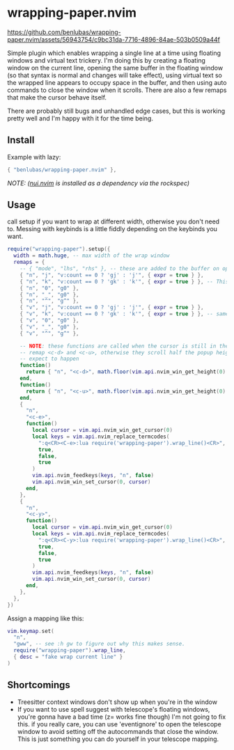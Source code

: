 # wrapping-paper.nvim

https://github.com/benlubas/wrapping-paper.nvim/assets/56943754/c9bc31da-7716-4896-84ae-503b0509a44f


<!-- this line is intentionally not wrapped -->
Simple plugin which enables wrapping a single line at a time using floating windows and virtual text trickery. I'm doing this by creating a floating window on the current line, opening the same buffer in the floating window (so that syntax is normal and changes will take effect), using virtual text so the wrapped line appears to occupy space in the buffer, and then using auto commands to close the window when it scrolls. There are also a few remaps that make the cursor behave itself.

There are probably still bugs and unhandled edge cases, but this is working pretty well and I'm
happy with it for the time being.

## Install

Example with lazy:

```lua
{ "benlubas/wrapping-paper.nvim" },
```

_NOTE: ([nui.nvim](https://github.com/MunifTanjim/nui.nvim) is installed as a dependency
via the rockspec)_

## Usage

call setup if you want to wrap at different width, otherwise you don't need to. Messing with
keybinds is a little fiddly depending on the keybinds you want.

```lua
require("wrapping-paper").setup({
  width = math.huge, -- max width of the wrap window
  remaps = {
    -- { "mode", "lhs", "rhs" }, -- these are added to the buffer on open, and removed on close
    { "n", "j", "v:count == 0 ? 'gj' : 'j'", { expr = true } },
    { "n", "k", "v:count == 0 ? 'gk' : 'k'", { expr = true } }, -- This isn't really how it's done, the real mapping for k is more complicated, but it will function like this
    { "n", "0", "g0" },
    { "n", "_", "g0" },
    { "n", "^", "g^" },
    { "v", "j", "v:count == 0 ? 'gj' : 'j'", { expr = true } },
    { "v", "k", "v:count == 0 ? 'gk' : 'k'", { expr = true } }, -- same as normal mode k ^
    { "v", "0", "g0" },
    { "v", "_", "g0" },
    { "v", "^", "g^" },

    -- NOTE: these functions are called when the cursor is still in the parent window
    -- remap <c-d> and <c-u>, otherwise they scroll half the popup height which is not what you
    -- expect to happen
    function()
      return { "n", "<c-d>", math.floor(vim.api.nvim_win_get_height(0) / 2) .. "j" }
    end,
    function()
      return { "n", "<c-u>", math.floor(vim.api.nvim_win_get_height(0) / 2) .. "k" }
    end,
    {
      "n",
      "<c-e>",
      function()
        local cursor = vim.api.nvim_win_get_cursor(0)
        local keys = vim.api.nvim_replace_termcodes(
          ":q<CR><C-e>:lua require('wrapping-paper').wrap_line()<CR>",
          true,
          false,
          true
        )
        vim.api.nvim_feedkeys(keys, "n", false)
        vim.api.nvim_win_set_cursor(0, cursor)
      end,
    },
    {
      "n",
      "<c-y>",
      function()
        local cursor = vim.api.nvim_win_get_cursor(0)
        local keys = vim.api.nvim_replace_termcodes(
          ":q<CR><C-y>:lua require('wrapping-paper').wrap_line()<CR>",
          true,
          false,
          true
        )
        vim.api.nvim_feedkeys(keys, "n", false)
        vim.api.nvim_win_set_cursor(0, cursor)
      end,
    },
  },
})
```

Assign a mapping like this:

```lua
vim.keymap.set(
  "n",
  "gww", -- see :h gw to figure out why this makes sense.
  require("wrapping-paper").wrap_line,
  { desc = "fake wrap current line" }
)
```

## Shortcomings

- Treesitter context windows don't show up when you're in the window
- If you want to use spell suggest with telescope's floating windows, you're gonna have a bad time
  (z= works fine though) I'm not going to fix this. if you really care, you can use 'eventignore' to
  open the telescope window to avoid setting off the autocommands that close the window. This is
  just something you can do yourself in your telescope mapping.

